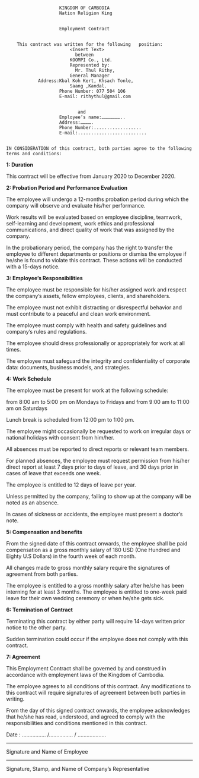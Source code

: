 ```
                    KINGDOM OF CAMBODIA
                    Nation Religion King


                    Employment Contract 


    This contract was written for the following   position:
                        <Insert Text>
                          between
                        KOOMPI Co., Ltd.
                        Represented by:
                          Mr. Thul Rithy,
                        General Manager
            Address:Kbal Koh Kert, Khsach Tonle, 
                        Saang ,Kandal.
                    Phone Number: 077 504 106
                    E-mail: rithythul@gmail.com


                           and
                    Employee’s name:…………………..
                    Address:………….
                    Phone Number:..................
                    E-mail:.......................... 


IN CONSIDERATION of this contract, both parties agree to the following terms and conditions:
```
**1: Duration**

This contract will be effective from January 2020 to December 2020. 

**2: Probation Period and Performance Evaluation**

The employee will undergo a 12-months probation period during which the company will observe and evaluate his/her performance. 

Work results will be evaluated based on employee discipline, teamwork, self-learning and development, work ethics and professional communications, and direct quality of work that was assigned by the company. 

In the probationary period, the company has the right to transfer the employee to different departments or positions or dismiss the employee if he/she is found to violate this contract. These actions will be conducted with a 15-days notice. 

**3: Employee’s Responsibilities** 

The employee must be responsible for his/her assigned work and respect the company’s assets, fellow employees, clients, and shareholders. 

The employee must not exhibit distracting or disrespectful behavior and must contribute to a peaceful and clean work environment.

The employee must comply with health and safety guidelines and company’s rules and regulations. 

The employee should dress professionally or appropriately for work at all times. 

The employee must safeguard the integrity and confidentiality of corporate data: documents, business models, and strategies. 

**4: Work Schedule** 

The employee must be present for work at the following schedule: 

from 8:00 am to 5:00 pm on Mondays to Fridays and
from 9:00 am to 11:00 am on Saturdays

Lunch break is scheduled from 12:00 pm to 1:00 pm.

The employee might occasionally be requested to work on irregular days or national holidays with consent from him/her. 

All absences must be reported to direct reports or relevant team members. 

For planned absences, the employee must request permission from his/her direct report at least 7 days prior to days of leave, and 30 days prior in cases of leave that exceeds one week.

The employee is entitled to 12 days of leave per year. 

Unless permitted by the company, failing to show up at the company will be noted as an absence.

In cases of sickness or accidents, the employee must present a doctor’s note. 

**5: Compensation and benefits**

From the signed date of this contract onwards, the employee shall be paid compensation as a gross monthly salary of 180 USD (One Hundred and Eighty U.S Dollars) in the fourth week of each month. 

All changes made to gross monthly salary require the signatures of agreement from both parties. 

The employee is entitled to a gross monthly salary after he/she has been interning for at least 3 months. The employee is entitled to one-week paid leave for their own wedding ceremony or when he/she gets sick. 


**6: Termination of Contract**

Terminating this contract by either party will require 14-days written prior notice to the other party. 

Sudden termination could occur if the employee does not comply with this contract. 

**7: Agreement**

This Employment Contract shall be governed by and construed in accordance with employment laws of the Kingdom of Cambodia. 

The employee agrees to all conditions of this contract. Any modifications to this contract will require signatures of agreement between both parties in writing. 

From the day of this signed contract onwards, the employee acknowledges that he/she has read, understood, and agreed to comply with the responsibilities and conditions mentioned in this contract. 
 
Date :                         …………….  /…………….  / ……………….        



____________________________________________________________________________
Signature and Name of Employee



____________________________________________________________________________
Signature, Stamp, and Name of Company’s Representative 

